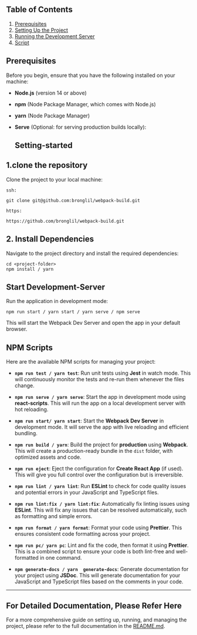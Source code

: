 ## Table of Contents

1. [Prerequisites](#prerequisites)
2. [Setting Up the Project](#setting-started)
3. [Running the Development Server](#Development-Server)
4. [Script](#NPM-Scripts)




## Prerequisites

Before you begin, ensure that you have the following installed on your machine:

- **Node.js** (version 14 or above)
- **npm** (Node Package Manager, which comes with Node.js)
- **yarn** (Node Package Manager)
- **Serve** (Optional: for serving production builds locally):


    ## Setting-started

## 1.clone the repository
Clone the project to your local machine:

```
ssh:

git clone git@github.com:bronglil/webpack-build.git

https:

https://github.com/bronglil/webpack-build.git

```

## 2. Install Dependencies

Navigate to the project directory and install the required dependencies:

```
cd <project-folder>
npm install / yarn 
```

##  Start Development-Server

Run the application in development mode:

```
npm run start / yarn start / yarn serve / npm serve

```

This will start the Webpack Dev Server and open the app in your default browser.




## NPM Scripts

Here are the available NPM scripts for managing your project:

- **`npm run test / yarn test`**: Run unit tests using **Jest** in watch mode. This will continuously monitor the tests and re-run them whenever the files change.
- **`npm run serve / yarn serve`**: Start the app in development mode using **react-scripts**. This will run the app on a local development server with hot reloading.

- **`npm run start/ yarn start`**: Start the **Webpack Dev Server** in development mode. It will serve the app with live reloading and efficient bundling.

- **`npm run build / yarn`**: Build the project for **production** using **Webpack**. This will create a production-ready bundle in the `dist` folder, with optimized assets and code.

- **`npm run eject`**: Eject the configuration for **Create React App** (if used). This will give you full control over the configuration but is irreversible.

- **`npm run lint / yarn lint`**: Run **ESLint** to check for code quality issues and potential errors in your JavaScript and TypeScript files.

- **`npm run lint:fix / yarn lint:fix`**: Automatically fix linting issues using **ESLint**. This will fix any issues that can be resolved automatically, such as formatting and simple errors.

- **`npm run format / yarn format`**: Format your code using **Prettier**. This ensures consistent code formatting across your project.

- **`npm run pc/ yarn pc`**: Lint and fix the code, then format it using **Prettier**. This is a combined script to ensure your code is both lint-free and well-formatted in one command.
- **`npm generate-docs / yarn  generate-docs`**: Generate documentation for your project using **JSDoc**. This will generate documentation for your JavaScript and TypeScript files based on the comments in your code.
---



## For Detailed Documentation, Please Refer Here
For a more comprehensive guide on setting up, running, and managing the project, please refer to the full documentation in the [README.md](https://github.com/bronglil/webpack-build/blob/main/README.md).
